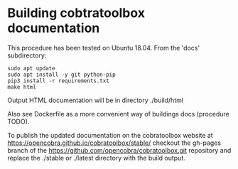 # Building cobtratoolbox documentation

This procedure has been tested on Ubuntu 18.04. From the 'docs' subdirectory:

```
sudo apt update
sudo apt install -y git python-pip
pip3 install -r requirements.txt
make html
```

Output HTML documentation will be in directory ./build/html

Also see Dockerfile as a more convenient way of buildings docs (procedure TODO).

To publish the updated documentation on the cobratoolbox website at 
https://opencobra.github.io/cobratoolbox/stable/
checkout the gh-pages branch of the https://github.com/opencobra/cobratoolbox.git repository
and replace the ./stable or ./latest directory with the build output.

